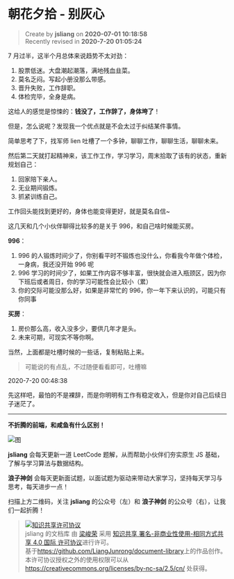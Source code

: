 朝花夕拾 - 别灰心
===

> Create by **jsliang** on **2020-07-01 10:18:58**  
> Recently revised in **2020-7-20 01:05:24**  

7 月过半，这半个月总体来说趋势不太对劲：

1. 股票低迷。大盘潮起潮落，满地残血韭菜。
2. 莫名乏闷。写起小册没那么带感。
3. 晋升失败，工作辞职。
4. 体检完毕，全身是病。

这给人的感觉是惊悚的：**钱没了，工作辞了，身体垮了**！

但是，怎么说呢？发现我一个优点就是不会太过于纠结某件事情。

简单思考了下，找军师 lien 吐槽了一个多钟，聊聊工作，聊聊生活，聊聊未来。

然后第二天就打起精神来，该工作工作，学习学习，周末拾取了该有的状态，重新规划自己：

1. 回家陪下亲人。
2. 无业期间锻炼。
3. 抓紧训练自己。

​工作回头能找到更好的，身体也能变得更好，就是莫名自信~​

​这几天和几个小伙伴聊得比较多的是关于 996，和自己啥时候能买房。

**996**：

1. 996 的人锻炼时间少了，你别看平时不锻炼也没什么，你看我今年做个体检，一身病，我还没开始 996 呢
2. 996 学习的时间少了，如果工作内容不够丰富，很快就会进入瓶颈区，因为你下班后或者周日，你的学习可能性会比较小（累）
3. 你的交际可能没那么好，如果是非常忙的 996，你一年下来认识的，可能只有你同事

**买房**：

1. 房价那么高，收入没多少，要供几年才是头。
2. 未来可期，可现实不等你啊。

当然，上面都是吐槽时候的一些话，复制粘贴上来。

> 可能说的有点乱，不过随便看看即可，吐槽嘛

2020-7-20 00:48:38

先这样吧，最怕的不是裸辞，而是你明明有工作有稳定收入，但是你对自己后续日子迷茫了。

---

**不折腾的前端，和咸鱼有什么区别！**

![图](https://github.com/LiangJunrong/document-library/blob/master/public-repertory/img/z-index-small.png?raw=true)

**jsliang** 会每天更新一道 LeetCode 题解，从而帮助小伙伴们夯实原生 JS 基础，了解与学习算法与数据结构。

**浪子神剑** 会每天更新面试题，以面试题为驱动来带动大家学习，坚持每天学习与思考，每天进步一点！

扫描上方二维码，关注 **jsliang** 的公众号（左）和 **浪子神剑** 的公众号（右），让我们一起折腾！

> <a rel="license" href="http://creativecommons.org/licenses/by-nc-sa/4.0/"><img alt="知识共享许可协议" style="border-width:0" src="https://i.creativecommons.org/l/by-nc-sa/4.0/88x31.png" /></a><br /><span xmlns:dct="http://purl.org/dc/terms/" property="dct:title">jsliang 的文档库</span> 由 <a xmlns:cc="http://creativecommons.org/ns#" href="https://github.com/LiangJunrong/document-library" property="cc:attributionName" rel="cc:attributionURL">梁峻荣</a> 采用 <a rel="license" href="http://creativecommons.org/licenses/by-nc-sa/4.0/">知识共享 署名-非商业性使用-相同方式共享 4.0 国际 许可协议</a>进行许可。<br />基于<a xmlns:dct="http://purl.org/dc/terms/" href="https://github.com/LiangJunrong/document-library" rel="dct:source">https://github.com/LiangJunrong/document-library</a>上的作品创作。<br />本许可协议授权之外的使用权限可以从 <a xmlns:cc="http://creativecommons.org/ns#" href="https://creativecommons.org/licenses/by-nc-sa/2.5/cn/" rel="cc:morePermissions">https://creativecommons.org/licenses/by-nc-sa/2.5/cn/</a> 处获得。